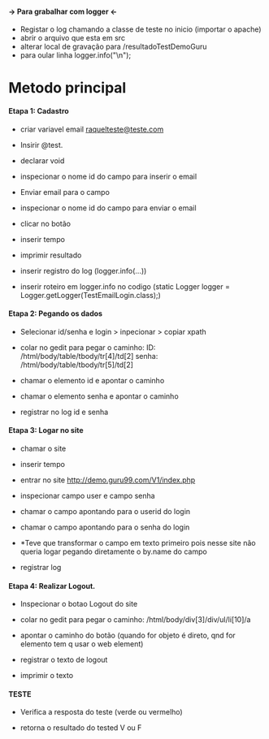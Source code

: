 #### -> Para grabalhar com logger <-

- Registar o log chamando a classe de teste no inicio (importar o apache)
- abrir o arquivo que esta em src
- alterar local de gravação para /resultadoTestDemoGuru
- para oular linha 		logger.info("\n");


# Metodo principal 
#### Etapa 1: Cadastro

- criar variavel email raquelteste@teste.com
- Insirir @test.
- declarar void

- inspecionar o nome id do campo para inserir o email
- Enviar email para o campo
- inspecionar o nome id do campo para enviar o email
- clicar no botão
- inserir tempo
- imprimir resultado 

- inserir registro do log (logger.info(...))
- inserir roteiro em logger.info no codigo (static Logger logger = Logger.getLogger(TestEmailLogin.class);)

#### Etapa 2: Pegando os dados 

- Selecionar id/senha e login > inpecionar > copiar xpath
- colar no gedit para pegar o caminho:
	ID:    /html/body/table/tbody/tr[4]/td[2]
	senha: /html/body/table/tbody/tr[5]/td[2]
	
- chamar o elemento id e apontar o caminho
- chamar o elemento senha e apontar o caminho
- registrar no log id e senha


#### Etapa 3: Logar no site

- chamar o site
- inserir tempo
- entrar no site http://demo.guru99.com/V1/index.php
- inspecionar campo user e campo senha
- chamar o campo apontando para o userid do login
- chamar o campo apontando para o senha do login

- *Teve que transformar o campo em texto primeiro pois nesse site não queria logar pegando diretamente o by.name do campo

- registrar log

#### Etapa 4: Realizar Logout.

- Inspecionar o botao Logout do site 
- colar no gedit para pegar o caminho:
	/html/body/div[3]/div/ul/li[10]/a
- apontar o caminho do botão (quando for objeto é direto, qnd for elemento tem q usar o web element)

- registrar o texto de logout 
- imprimir o texto


#### TESTE
- 	Verifica a resposta do teste (verde ou vermelho)

- retorna o resultado do tested V ou F
	





####
####
























